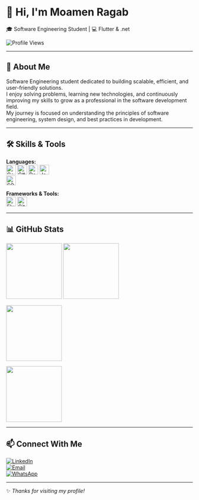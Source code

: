 # 👋 Hi, I'm Moamen Ragab  
🎓 Software Engineering Student | 💻 Flutter & .net  

![Profile Views](https://komarev.com/ghpvc/?username=moamenragab189&color=blue)

---

## 🚀 About Me  

Software Engineering student dedicated to building scalable, efficient, and user-friendly solutions.  
I enjoy solving problems, learning new technologies, and continuously improving my skills to grow as a professional in the software development field.  
My journey is focused on understanding the principles of software engineering, system design, and best practices in development.  

---

## 🛠️ Skills & Tools  

**Languages:**  
<img src="https://cdn.jsdelivr.net/gh/devicons/devicon/icons/cplusplus/cplusplus-original.svg" alt="C++" height="26"/> 
<img src="https://cdn.jsdelivr.net/gh/devicons/devicon/icons/csharp/csharp-original.svg" alt="C#" height="26"/> 
<img src="https://cdn.jsdelivr.net/gh/devicons/devicon/icons/dart/dart-original.svg" alt="Dart" height="26"/> 
<img src="https://cdn.jsdelivr.net/gh/devicons/devicon/icons/javascript/javascript-original.svg" alt="JavaScript" height="26"/>  
<img src="https://cdn.jsdelivr.net/gh/devicons/devicon/icons/microsoftsqlserver/microsoftsqlserver-plain.svg" alt="SQL Server" height="26"/>  

**Frameworks & Tools:**  
<img src="https://cdn.jsdelivr.net/gh/devicons/devicon/icons/flutter/flutter-original.svg" alt="Flutter" height="26"/> 
<img src="https://cdn.jsdelivr.net/gh/devicons/devicon/icons/git/git-original.svg" alt="Git" height="26"/>  

---

## 📊 GitHub Stats  

<p align="left">
  <img src="https://github-readme-stats.vercel.app/api?username=moamenragab189&show_icons=true&theme=tokyonight&hide_title=false&card_width=320" height="150"/>
  <img src="https://github-readme-stats.vercel.app/api/top-langs/?username=moamenragab189&layout=compact&theme=tokyonight&card_width=320" height="150"/>
</p>

<p align="left">
  <img src="https://streak-stats.demolab.com?user=moamenragab189&theme=tokyonight&date_format=j%20M%5B%20Y%5D" height="150"/>
</p>

<p align="left">
  <img src="https://github-profile-trophy.vercel.app/?username=moamenragab189&theme=tokyonight&column=4" height="150"/>
</p>

---

## 📫 Connect With Me  

[![LinkedIn](https://img.shields.io/badge/LinkedIn-blue?logo=linkedin&logoColor=white)](https://linkedin.com/in/moamen-ragab)  
[![Email](https://img.shields.io/badge/Email-red?logo=gmail&logoColor=white)](mailto:moamenragab66@gmail.com)  
[![WhatsApp](https://img.shields.io/badge/WhatsApp-green?logo=whatsapp&logoColor=white)](https://wa.me/201020641775)  

---
✨ *Thanks for visiting my profile!*
